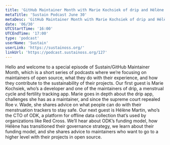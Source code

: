 ```yaml
---
title: 'GitHub Maintainer Month with Marie Kochsiek of drip and Hélène Martin of ODK'
metaTitle: 'Sustain Podcast June 30'
metaDesc: 'GitHub Maintainer Month with Marie Kochsiek of drip and Hélène Martin of ODK.'
date: '06/30'
UTCStartTime: '16:00'
UTCEndTime: '17:00'
type: 'podcast'
userName: 'Sustain'
userLink: 'https://sustainoss.org/'
linkUrl: 'https://podcast.sustainoss.org/127'
---
```


Hello and welcome to a special episode of Sustain/GitHub Maintainer Month, which is a short series of podcasts where we’re focusing on maintainers of open source, what they do with their experience, and how they contribute to the sustainability of their projects. Our first guest is Marie Kochsiek, who’s a developer and one of the maintainers of drip, a menstrual cycle and fertility tracking app. Marie goes in depth about the drip app, challenges she has as a maintainer, and since the supreme court repealed Roe v. Wade, she shares advice on what people can do with their menstruation trackers to stay safe. Our next guest is Hélène Martin, who’s the CTO of ODK, a platform for offline data collection that’s used by organizations like Red Cross. We’ll hear about ODK’s funding model, how Hélène has transitioned their governance strategy, we learn about their funding model, and she shares advice to maintainers who want to go to a higher level with their projects in open source.